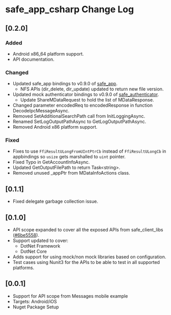 # safe_app_csharp Change Log

## [0.2.0]
### Added
- Android x86_64 platform support.
- API documentation.

### Changed
- Updated safe_app bindings to v0.9.0 of [safe_app](https://github.com/maidsafe/safe_client_libs/tree/master/safe_app).
    - NFS APIs (dir_delete, dir_update) updated to return new file version.
- Updated mock authenticator bindings to v0.9.0 of [safe_authenticator](https://github.com/maidsafe/safe_client_libs/tree/master/safe_authenticator).
    - Update ShareMDataRequest to hold the list of MDataResponse.
- Changed parameter encodedReq to encodedResponse in function DecodeIpcMessageAsync.
- Removed SetAdditionalSearchPath call from InitLoggingAsync.
- Renamed SetLogOutputPathAsync to GetLogOutputPathAsync.
- Removed Android x86 platform support.

### Fixed
- Fixes to use `FfiResultULongFromUIntPtrCb` instead of `FfiResultULongCb` in appbindings so `usize` gets marshalled to `uint` pointer.
- Fixed Typo in GetAccountInfoAsync.
- Updated GetOutputFilePath to return Task\<string>.
- Removed unused _appPtr from MDataInfoActions class.

## [0.1.1]
- Fixed delegate garbage collection issue.

## [0.1.0]
- API scope expanded to cover all the exposed APIs from safe_client_libs ([#6be5558](https://github.com/maidsafe/safe_client_libs/tree/6be5558)).
- Support updated to cover:
  - DotNet Framework
  - DotNet Core
- Adds support for using mock/non mock libraries based on configuration.
- Test cases using Nunit3 for the APIs to be able to test in all supported platforms.

## [0.0.1]
- Support for API scope from Messages mobile example
- Targets: Android/iOS
- Nuget Package Setup